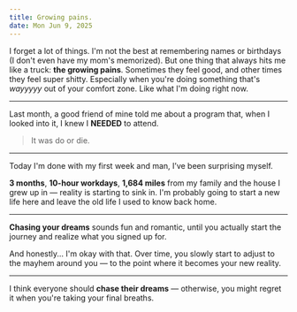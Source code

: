 ```yaml
---
title: Growing pains.
date: Mon Jun 9, 2025
---
```


I forget a lot of things. I'm not the best at remembering names or birthdays (I don't even have my mom's memorized). But one thing that always hits me like a truck: **the growing pains**. Sometimes they feel good, and other times they feel super shitty. Especially when you're doing something that's *wayyyyy* out of your comfort zone. Like what I'm doing right now.

---
Last month, a good friend of mine told me about a program that, when I looked into it, I knew I **NEEDED** to attend.

> It was do or die.

---

Today I'm done with my first week and man, I’ve been surprising myself.

**3 months**, **10-hour workdays**, **1,684 miles** from my family and the house I grew up in — reality is starting to sink in. I'm probably going to start a new life here and leave the old life I used to know back home.

---

**Chasing your dreams** sounds fun and romantic, until you actually start the journey and realize what you signed up for.

And honestly... I'm okay with that. Over time, you slowly start to adjust to the mayhem around you — to the point where it becomes your new reality.

---

I think everyone should **chase their dreams** — otherwise, you might regret it when you're taking your final breaths.
